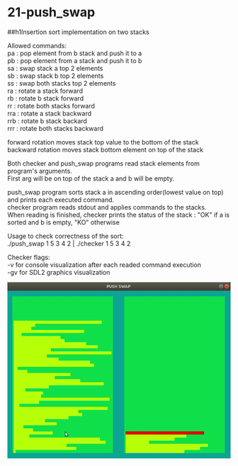 # 21-push_swap
  
##h1Insertion sort implementation on two stacks  
  
Allowed commands:  
pa : pop element from b stack and push it to a  
pb : pop element from a stack and push it to b  
sa : swap stack a top 2 elements  
sb : swap stack b top 2 elements  
ss : swap both stacks top 2 elements  
ra : rotate a stack forward  
rb : rotate b stack forward  
rr : rotate both stacks forward  
rra : rotate a stack backward  
rrb : rotate b stack backard  
rrr : rotate both stacks backward  
  
forward rotation moves stack top value to the bottom of the stack  
backward rotation moves stack bottom element on top of the stack  

Both checker and push_swap programs read stack elements from program's arguments.  
First arg will be on top of the stack a and b will be empty.  
  
push_swap program sorts stack a in ascending order(lowest value on top) and prints each executed command.  
checker program reads stdout and applies commands to the stacks.  
When reading is finished, checker prints the status of the stack : "OK" if a is sorted and b is empty, "KO" otherwise  

Usage to check correctness of the sort:  
./push_swap 1 5 3 4 2 | ./checker 1 5 3 4 2  
  
Checker flags:  
  -v for console visualization after each readed command execution  
  -gv for SDL2 graphics visualization  
    
  ![](demo/push_swap.gif)
